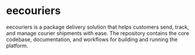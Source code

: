 # eecouriers
eecouriers is a package delivery solution that helps customers send, track, and manage courier shipments with ease. The repository contains the core codebase, documentation, and workflows for building and running the platform.
